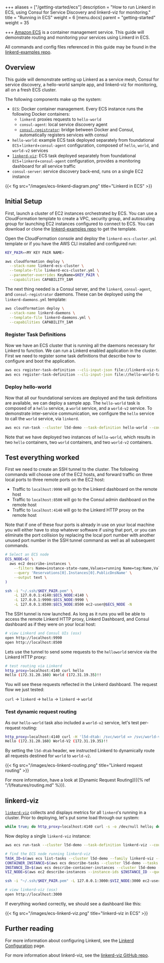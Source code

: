 +++
aliases = ["/getting-started/ecs"]
description = "How to run Linkerd in ECS, using Consul for Service Discovery and linkerd-viz for monitoring."
title = "Running in ECS"
weight = 6
[menu.docs]
parent = "getting-started"
weight = 35

+++
[Amazon ECS](https://aws.amazon.com/ecs/) is a container management service.
This guide will demonstrate routing and monitoring your services using Linkerd
in ECS.

All commands and config files referenced in this guide may be found in the
[linkerd-examples repo](https://github.com/linkerd/linkerd-examples/tree/master/ecs).

## Overview

This guide will demonstrate setting up Linkerd as a service mesh, Consul for
service discovery, a hello-world sample app, and linkerd-viz for monitoring, all
on a fresh ECS cluster.

The following components make up the system:

* `ECS`: Docker container management. Every ECS instance runs the following
  Docker containers:
  * `linkerd`: proxies requests to `hello-world`
  * `consul-agent`: local service discovery agent
  * [`consul-registrator`](https://github.com/gliderlabs/registrator): bridge
  between Docker and Consul, automatically registers services with consul
* `hello-world`: example ECS task deployed separately from foundational
  `ECS`+`linkerd`+`consul-agent` configuration, composed of `hello`, `world`,
  and `world-v2` services
* [`linkerd-viz`](https://github.com/linkerd/linkerd-viz): ECS task deployed
  separately from foundational `ECS`+`linkerd`+`consul-agent` configuration,
  provides a monitoring dashboard for all service traffic
* `consul-server`: service discovery back-end, runs on a single EC2 instance

{{< fig src="/images/ecs-linkerd-diagram.png" title="Linkerd in ECS" >}}

## Initial Setup

First, launch a cluster of EC2 instances orchestrated by ECS. You can use a
CloudFormation template to create a VPC, security group, and autoscaling group
for launching EC2 instances configured to connect to ECS. You can download or
clone the [linkerd-examples repo](https://github.com/linkerd/linkerd-examples/tree/master/ecs)
to get the template.

Open the CloudFormation console and deploy the `linkerd-ecs-cluster.yml` template
or if you have the AWS CLI installed and configured run:

```bash
KEY_PAIR=<MY KEY PAIR NAME>

aws cloudformation deploy \
  --stack-name linkerd-ecs-cluster \
  --template-file linkerd-ecs-cluster.yml \
  --parameter-overrides KeyName=$KEY_PAIR \
  --capabilities CAPABILITY_IAM
```

The next thing needed is a Consul server, and the `linkerd`, `consul-agent`,
and `consul-registrator` daemons. These can be deployed using the
`linkerd-daemons.yml` template:

```bash
aws cloudformation deploy \
  --stack-name linkerd-daemons \
  --template-file linkerd-daemons.yml \
  --capabilities CAPABILITY_IAM
```

### Register Task Definitions

Now we have an ECS cluster that is running all the daemons necessary for Linkerd
to function. We can run a Linkerd enabled application in the cluster. First we
need to register some task definitions that describe how to configure and boot
the application.

```bash
aws ecs register-task-definition --cli-input-json file://linkerd-viz-task-definition.json
aws ecs register-task-definition --cli-input-json file://hello-world-task-definition.json
```

### Deploy hello-world

Now that all our foundational services are deployed and the task definitions are
available, we can deploy a sample app. The `hello-world` task is composed of a
`hello` service, a `world` service, and a `world-v2` service. To demonstrate
inter-service communication, we configure the `hello` service to call the `world`
service, via `linkerd`.

```bash
aws ecs run-task --cluster l5d-demo --task-definition hello-world --count 2
```

Note that we have deployed two instances of `hello-world`, which results in two
`hello` containers, two `world` containers, and two `world-v2` containers.

## Test everything worked

First we need to create an SSH tunnel to the cluster. The following commands
will choose one of the EC2 hosts, and forward traffic on three local ports to
three remote ports on the EC2 host:

* Traffic to `localhost:9990` will go to the Linkerd dashboard on the remote
  host
* Traffic to `localhost:8500` will go to the Consul admin dashboard on the
  remote host
* Traffic to `localhost:4140` will go to the Linkerd HTTP proxy on the remote
  host

Note that if one of these four ports is already in use on your local machine
you will either have to stop whatever software if using that port, or you can
eliminate the port collision by replacing the local port number with another
unused port number in the SSH tunnel command as well as all subsequent commands.

```bash
# Select an ECS node
ECS_NODE=$( \
  aws ec2 describe-instances \
    --filters Name=instance-state-name,Values=running Name=tag:Name,Values=l5d-demo-ecs \
    --query 'Reservations[0].Instances[0].PublicDnsName' \
    --output text \
)

ssh -i "~/.ssh/$KEY_PAIR.pem" \
    -L 127.0.0.1:4140:$ECS_NODE:4140 \
    -L 127.0.0.1:9990:$ECS_NODE:9990 \
    -L 127.0.0.1:8500:$ECS_NODE:8500 ec2-user@$ECS_NODE -N
```

The SSH tunnel is now launched. As long as it runs you will be able to access
the remote Linkerd HTTP proxy, Linkerd Dashboard, and Consul dashboard as if
they were on your local host:

```bash
# view Linkerd and Consul UIs (osx)
open http://localhost:9990
open http://localhost:8500
```

Lets use the tunnel to send some requests to the `helloworld` service via the
Linkerd HTTP proxy:

```bash
# test routing via Linkerd
http_proxy=localhost:4140 curl hello
Hello (172.31.20.160) World (172.31.19.35)!!
```

You will see these requests reflected in the Linkerd dashboard. The request flow
we just tested:

`curl` -> `linkerd` -> `hello` -> `linkerd` -> `world`

### Test dynamic request routing

As our `hello-world` task also included a `world-v2` service, let's test
per-request routing:

```bash
http_proxy=localhost:4140 curl -H 'l5d-dtab: /svc/world => /svc/world-v2' hello
Hello (172.31.20.160) World-V2 (172.31.19.35)!!
```

By setting the `l5d-dtab` header, we instructed Linkerd to dynamically route all
requests destined for `world` to `world-v2`.

{{< fig src="/images/ecs-linkerd-routing.png"
    title="Linkerd request routing" >}}

For more information, have a look at
[Dynamic Request Routing]({{% ref "/1/features/routing.md" %}}).

## linkerd-viz

[`linkerd-viz`](https://github.com/linkerd/linkerd-viz) collects and displays
metrics for all `linkerd`'s running in a cluster. Prior to deploying, let's
put some load through our system:

```bash
while true; do http_proxy=localhost:4140 curl -s -o /dev/null hello; done
```

Now deploy a single `linkerd-viz` instance:

```bash
aws ecs run-task --cluster l5d-demo --task-definition linkerd-viz --count 1

# find the ECS node running linkerd-viz
TASK_ID=$(aws ecs list-tasks --cluster l5d-demo --family linkerd-viz --desired-status RUNNING --query taskArns[0] --output text)
CONTAINER_INSTANCE=$(aws ecs describe-tasks --cluster l5d-demo --tasks $TASK_ID --query tasks[0].containerInstanceArn --output text)
INSTANCE_ID=$(aws ecs describe-container-instances --cluster l5d-demo --container-instances $CONTAINER_INSTANCE --query containerInstances[0].ec2InstanceId --output text)
VIZ_NODE=$(aws ec2 describe-instances --instance-ids $INSTANCE_ID --query Reservations[*].Instances[0].PublicDnsName --output text)

ssh -i "~/.ssh/$KEY_PAIR.pem" -L 127.0.0.1:3000:$VIZ_NODE:3000 ec2-user@$VIZ_NODE -N

# view linkerd-viz (osx)
open http://localhost:3000
```

If everything worked correctly, we should see a dashboard like this:

{{< fig src="/images/ecs-linkerd-viz.png" title="linkerd-viz in ECS" >}}

## Further reading

For more information about configuring Linkerd, see the
[Linkerd Configuration](https://api.linkerd.io/latest/linkerd) page.

For more information about linkerd-viz, see the
[linkerd-viz GitHub repo](https://github.com/linkerd/linkerd-viz).